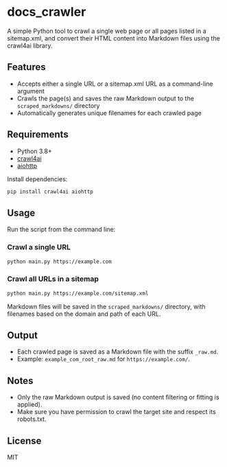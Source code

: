 # docs_crawler

A simple Python tool to crawl a single web page or all pages listed in a sitemap.xml, and convert their HTML content into Markdown files using the crawl4ai library.

## Features
- Accepts either a single URL or a sitemap.xml URL as a command-line argument
- Crawls the page(s) and saves the raw Markdown output to the `scraped_markdowns/` directory
- Automatically generates unique filenames for each crawled page

## Requirements
- Python 3.8+
- [crawl4ai](https://pypi.org/project/crawl4ai/)
- [aiohttp](https://pypi.org/project/aiohttp/)

Install dependencies:
```bash
pip install crawl4ai aiohttp
```

## Usage

Run the script from the command line:

### Crawl a single URL
```bash
python main.py https://example.com
```

### Crawl all URLs in a sitemap
```bash
python main.py https://example.com/sitemap.xml
```

Markdown files will be saved in the `scraped_markdowns/` directory, with filenames based on the domain and path of each URL.

## Output
- Each crawled page is saved as a Markdown file with the suffix `_raw.md`.
- Example: `example_com_root_raw.md` for `https://example.com/`.

## Notes
- Only the raw Markdown output is saved (no content filtering or fitting is applied).
- Make sure you have permission to crawl the target site and respect its robots.txt.

## License
MIT
